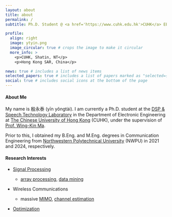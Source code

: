 ```yaml
---
layout: about
title: about
permalink: /
subtitle: Ph.D. Student @ <a href='https://www.cuhk.edu.hk'>CUHK</a> EE.

profile:
  align: right
  image: ytyin.png
  image_circular: true # crops the image to make it circular
  more_info: >
    <p>CUHK, Shatin, NT</p>
    <p>Hong Kong SAR, China</p>

news: true # includes a list of news items
selected_papers: true # includes a list of papers marked as "selected={true}"
social: true # includes social icons at the bottom of the page
---
```


#### **About Me**

My name is 殷永泰 (yīn yǒngtài). I am currently a Ph.D. student at the [DSP & Speech Technology Laboratory](http://dsp.ee.cuhk.edu.hk) in the Department of Electronic Engineering at [The Chinese University of Hong Kong](https://www.cuhk.edu.hk) (CUHK), under the supervision of [Prof. Wing-Kin Ma](https://scholar.google.com/citations?user=zSjjF_UAAAAJ&hl).

Prior to this, I obtained my B.Eng. and M.Eng. degrees in Communication Engineering from [Northwestern Polytechnical University](https://en.nwpu.edu.cn/) (NWPU) in 2021 and 2024, respectively.

#### **Research Interests**

- [Signal Processing](https://en.wikipedia.org/wiki/Signal_processing)
  - [array processing](https://en.wikipedia.org/wiki/Array_processing), [data mining](https://en.wikipedia.org/wiki/Data_mining)

- Wireless Communications
  - massive [MIMO](https://en.wikipedia.org/wiki/MIMO), [channel estimation](https://en.wikipedia.org/wiki/Channel_state_information)

- [Optimization](https://en.wikipedia.org/wiki/Mathematical_optimization)

